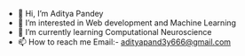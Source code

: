 - 👋 Hi, I’m Aditya Pandey
- 👀 I’m interested in Web development and Machine Learning 
- 🌱 I’m currently learning Computational Neuroscience
- 📫 How to reach me Email:- adityapand3y666@gmail.com

<!---
AdityaBITMESRA/AdityaBITMESRA is a ✨ special ✨ repository because its `README.md` (this file) appears on your GitHub profile.
You can click the Preview link to take a look at your changes.
--->
